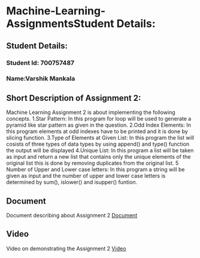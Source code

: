# Machine-Learning-AssignmentsStudent Details:
## Student Details:
### Student Id: 700757487
### Name:Varshik Mankala


## Short Description of Assignment 2:
Machine Learning Assignment 2 is about implementing the following concepts.
  1.Star Pattern: In this program for loop will be used to generate a pyramid like star pattern as given in the question.
  2.Odd Index Elements: In this program elements at odd indexes have to be printed and it is done by slicing function.
  3.Type of Elements at Given List: In this program the list will cosists of three types of data types by using append() and type() function the output will be displayed
  4.Unique List: In this program a list will be taken as input and return a new list that contains only the unique elements of the original list this is done by removing duplicates from the original list.
  5 Number of Upper and Lower case letters: In this program a string will be given as input and the number of upper and lower case letters is determined by sum(), islower() and isupper() funtion.
  
## Document
Document describing about Assignment 2
[Document](https://docs.google.com/document/d/1Q9VjXUBk6bWvyXt5dA2LwwihbiiyppAh/edit?usp=sharing&ouid=108874816357681756431&rtpof=true&sd=true)

## Video
Video on demonstrating the Assignment 2
[Video](https://drive.google.com/file/d/1J5P18c89C1jFWtsOnr46dBACyyYvu0T6/view?usp=share_link)
